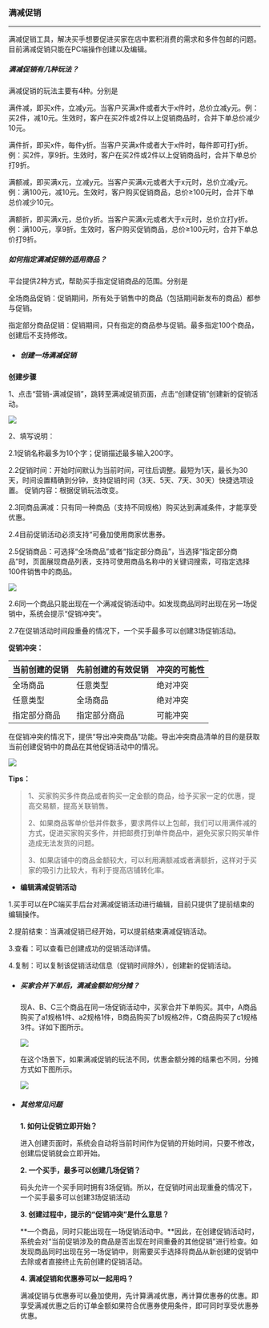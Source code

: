 ### 满减促销

---

满减促销工具，解决买手想要促进买家在店中累积消费的需求和多件包邮的问题。 目前满减促销只能在PC端操作创建以及编辑。

##### 满减促销有几种玩法？

满减促销的玩法主要有4种。分别是

满件减，即买x件，立减y元。当客户买满x件或者大于x件时，总价立减y元。例：买2件，减10元。生效时，客户在买2件或2件以上促销商品时，合并下单总价减少10元。

满件折，即买x件，每件y折。当客户买满x件或者大于x件时，每件即可打y折。例：买2件，享9折。生效时，客户在买2件或2件以上促销商品时，合并下单总价打9折。

满额减，即买满x元，立减y元。当客户买满x元或者大于x元时，总价立减y元。例：满100元，减10元。生效时，客户购买促销商品，总价≥100元时，合并下单总价减少10元。

满额折，即买满x元，总价y折。当客户买满x元或者大于x元时，总价立打y折。例：满100元，享9折。生效时，客户购买促销商品，总价≥100元时，合并下单总价打9折。



##### 如何指定满减促销的适用商品？

平台提供2种方式，帮助买手指定促销商品的范围。分别是

全场商品促销：促销期间，所有处于销售中的商品（包括期间新发布的商品）都参与促销。

指定部分商品促销：促销期间，只有指定的商品参与促销。最多指定100个商品，创建后不支持修改。



* ##### 创建一场满减促销

**创建步骤**

1、点击“营销-满减促销”，跳转至满减促销页面，点击“创建促销”创建新的促销活动。

![](http://sellerhub.ymatou.com/helpview/img/mjzx_3.jpg)

2、填写说明：

2.1促销名称最多为10个字；促销描述最多输入200字。

2.2促销时间：开始时间默认为当前时间，可往后调整。最短为1天，最长为30天，时间设置精确到分钟，支持促销时间（3天、5天、7天、30天）快捷选项设置。 促销内容：根据促销玩法改变。

2.3同商品满减：只有同一种商品（支持不同规格）购买达到满减条件，才能享受优惠。

2.4目前促销活动必须支持“可叠加使用商家优惠券。

2.5促销商品：可选择“全场商品”或者“指定部分商品”，当选择“指定部分商品”时，页面展现商品列表，支持可使用商品名称中的关键词搜索，可指定选择100件销售中的商品。

![](http://sellerhub.ymatou.com/helpview/img/mjzx_4.jpg)

2.6同一个商品只能出现在一个满减促销活动中。如发现商品同时出现在另一场促销中，系统会提示“促销冲突”。

2.7在促销活动时间段重叠的情况下，一个买手最多可以创建3场促销活动。

**促销冲突：**

| 当前创建的促销 | 先前创建的有效促销 | 冲突的可能性 |
| :--- | :--- | :--- |
| 全场商品 | 任意类型 | 绝对冲突 |
| 任意类型 | 全场商品 | 绝对冲突 |
| 指定部分商品 | 指定部分商品 | 可能冲突 |

在促销冲突的情况下，提供“导出冲突商品”功能。导出冲突商品清单的目的是获取当前创建促销中的商品在其他促销活动中的情况。

![](http://sellerhub.ymatou.com/helpview/img/mjzx_5.png)

**Tips：**

> 1、买家购买多件商品或者购买一定金额的商品，给予买家一定的优惠，提高交易额，提高关联销售。
>
> 2、如果商品客单价低并件数多，要求两件以上包邮，我们可以用满件减的方式，促进买家购买多件，并把邮费打到单件商品中，避免买家只购买单件造成无法发货的问题。
>
> 3、如果店铺中的商品金额较大，可以利用满额减或者满额折，这样对于买家的吸引力比较大，有利于提高店铺转化率。

* **编辑满减促销活动**

1.买手可以在PC端买手后台对满减促销活动进行编辑，目前只提供了提前结束的编辑操作。

2.提前结束：当满减促销已经开始，可以提前结束满减促销活动。

3.查看：可以查看已创建成功的促销活动详情。

4.复制：可以复制该促销活动信息（促销时间除外），创建新的促销活动。



* ##### 买家合并下单后，满减金额如何分摊？

  现A、B、C三个商品在同一场促销活动中，买家合并下单购买。其中，A商品购买了a1规格1件、a2规格1件，B商品购买了b1规格2件，C商品购买了c1规格3件。详如下图所示。

  ![](http://sellerhub.ymatou.com/helpview/img/mjzx_1.png)

  在这个场景下，如果满减促销的玩法不同，优惠金额分摊的结果也不同，分摊方式如下图所示。

  ![](http://sellerhub.ymatou.com/helpview/img/mjzx_2.png)



* ##### 其他常见问题

  **1. 如何让促销立即开始？**

  进入创建页面时，系统会自动将当前时间作为促销的开始时间，只要不修改，创建后促销就会立即开始。

  **2. 一个买手，最多可以创建几场促销？**

  码头允许一个买手同时拥有3场促销。所以，在促销时间出现重叠的情况下，一个买手最多可以创建3场促销活动

  **3. 创建过程中，提示的“促销冲突”是什么意思？**

  **一个商品，同时只能出现在一场促销活动中。**因此，在创建促销活动时，系统会对“当前促销涉及的商品是否出现在时间重叠的其他促销”进行检查。如发现商品同时出现在另一场促销中，则需要买手选择将商品从新创建的促销中去除或者直接终止先前创建的促销活动。

  **4. 满减促销和优惠券可以一起用吗？**

  满减促销与优惠券可以叠加使用，先计算满减优惠，再计算优惠券的优惠。即享受满减优惠之后的订单金额如果符合优惠券使用条件，即可同时享受优惠券优惠。



